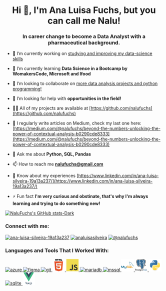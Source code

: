 <h1 align="center">Hi 👋, I'm Ana Luisa Fuchs, but you can call me Nalu!</h1>
<h3 align="center">In career change to become a Data Analyst with a pharmaceutical background.</h3>

- 🔭 I’m currently working on [studying and improving my data-science skills](https://github.com/nalufuchs/portfolio_kindle_analysis)

- 🌱 I’m currently learning **Data Science in a Bootcamp by WomakersCode, Microsoft and Ifood**

- 👯 I’m looking to collaborate on [more data analysis projects and python programming!](https://github.com/nalufuchs/portfolio_kindle_analysis)

- 🤝 I’m looking for help with **opportunities in the field!**

- 👨‍💻 All of my projects are available at [https://github.com/nalufuchs](https://github.com/nalufuchs)

- 📝 I regularly write articles on Medium, check my last one here: [https://medium.com/@nalufuchs/beyond-the-numbers-unlocking-the-power-of-contextual-analysis-b0290cde8333](https://medium.com/@nalufuchs/beyond-the-numbers-unlocking-the-power-of-contextual-analysis-b0290cde8333)

- 💬 Ask me about **Python, SQL, Pandas**

- 📫 How to reach me **nalufuchs@gmail.com**

- 📄 Know about my experiences [https://www.linkedin.com/in/ana-luisa-silveira-19a13a237/](https://www.linkedin.com/in/ana-luisa-silveira-19a13a237/)

- ⚡ Fun fact **I'm very curious and obstinate, that's why I'm always learning and trying to do something new!**

[![NaluFuchs's GitHub stats-Dark](https://github-readme-stats.vercel.app/api?username=nalufuchs&show_icons=true&theme=dark#gh-dark-mode-only)](https://github.com/nalufuchs/github-readme-stats#gh-dark-mode-only)


<h3 align="left">Connect with me:</h3>
<p align="left">
<a href="https://linkedin.com/in/ana-luisa-silveira-19a13a237" target="blank"><img align="center" src="https://raw.githubusercontent.com/rahuldkjain/github-profile-readme-generator/master/src/images/icons/Social/linked-in-alt.svg" alt="ana-luisa-silveira-19a13a237" height="30" width="40" /></a>
<a href="https://kaggle.com/analuisasilveira" target="blank"><img align="center" src="https://raw.githubusercontent.com/rahuldkjain/github-profile-readme-generator/master/src/images/icons/Social/kaggle.svg" alt="analuisasilveira" height="30" width="40" /></a>
<a href="https://medium.com/@nalufuchs" target="blank"><img align="center" src="https://raw.githubusercontent.com/rahuldkjain/github-profile-readme-generator/master/src/images/icons/Social/medium.svg" alt="@nalufuchs" height="30" width="40" /></a>
</p>

<h3 align="left">Languages and Tools That I Worked With:</h3>
<p align="left"> <a href="https://azure.microsoft.com/en-in/" target="_blank" rel="noreferrer"> <img src="https://www.vectorlogo.zone/logos/microsoft_azure/microsoft_azure-icon.svg" alt="azure" width="40" height="40"/> </a> <a href="https://www.figma.com/" target="_blank" rel="noreferrer"> <img src="https://www.vectorlogo.zone/logos/figma/figma-icon.svg" alt="figma" width="40" height="40"/> </a> <a href="https://git-scm.com/" target="_blank" rel="noreferrer"> <img src="https://www.vectorlogo.zone/logos/git-scm/git-scm-icon.svg" alt="git" width="40" height="40"/> </a> <a href="https://www.w3.org/html/" target="_blank" rel="noreferrer"> <img src="https://raw.githubusercontent.com/devicons/devicon/master/icons/html5/html5-original-wordmark.svg" alt="html5" width="40" height="40"/> </a> <a href="https://developer.mozilla.org/en-US/docs/Web/JavaScript" target="_blank" rel="noreferrer"> <img src="https://raw.githubusercontent.com/devicons/devicon/master/icons/javascript/javascript-original.svg" alt="javascript" width="40" height="40"/> </a> <a href="https://mariadb.org/" target="_blank" rel="noreferrer"> <img src="https://www.vectorlogo.zone/logos/mariadb/mariadb-icon.svg" alt="mariadb" width="40" height="40"/> </a> <a href="https://www.microsoft.com/en-us/sql-server" target="_blank" rel="noreferrer"> <img src="https://www.svgrepo.com/show/303229/microsoft-sql-server-logo.svg" alt="mssql" width="40" height="40"/> </a> <a href="https://www.mysql.com/" target="_blank" rel="noreferrer"> <img src="https://raw.githubusercontent.com/devicons/devicon/master/icons/mysql/mysql-original-wordmark.svg" alt="mysql" width="40" height="40"/> </a> <a href="https://www.postgresql.org" target="_blank" rel="noreferrer"> <img src="https://raw.githubusercontent.com/devicons/devicon/master/icons/postgresql/postgresql-original-wordmark.svg" alt="postgresql" width="40" height="40"/> </a> <a href="https://www.python.org" target="_blank" rel="noreferrer"> <img src="https://raw.githubusercontent.com/devicons/devicon/master/icons/python/python-original.svg" alt="python" width="40" height="40"/> </a> <a href="https://www.sqlite.org/" target="_blank" rel="noreferrer"> <img src="https://www.vectorlogo.zone/logos/sqlite/sqlite-icon.svg" alt="sqlite" width="40" height="40"/> </a> <a href="https://vuejs.org/" target="_blank" rel="noreferrer"> <img src="https://raw.githubusercontent.com/devicons/devicon/master/icons/vuejs/vuejs-original-wordmark.svg" alt="vuejs" width="40" height="40"/> </a> </p>
